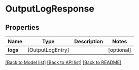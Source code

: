 # OutputLogResponse

## Properties
Name | Type | Description | Notes
------------ | ------------- | ------------- | -------------
**logs** | [OutputLogEntry] |  | [optional] 

[[Back to Model list]](../README.md#documentation-for-models) [[Back to API list]](../README.md#documentation-for-api-endpoints) [[Back to README]](../README.md)


